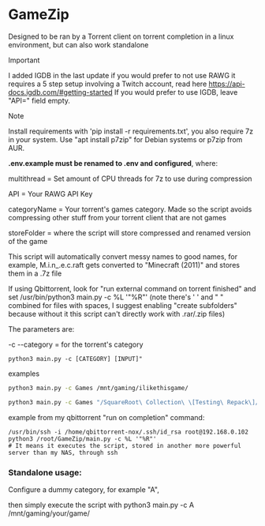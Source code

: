 # GameZip
Designed to be ran by a Torrent client on torrent completion in a linux environment, but can also work standalone

> [!IMPORTANT]
> I added IGDB in the last update if you would prefer to not use RAWG
> it requires a 5 step setup involving a Twitch account, read here https://api-docs.igdb.com/#getting-started
> If you would prefer to use IGDB, leave "API=" field empty.


> [!NOTE]
> Install requirements with 'pip install -r requirements.txt', you also require 7z in your system. Use "apt install p7zip" for Debian systems or p7zip from AUR.

**.env.example must be renamed to .env and configured**, where:

multithread = Set amount of CPU threads for 7z to use during compression

API = Your RAWG API Key

categoryName = Your torrent's games category. Made so the script avoids compressing other stuff from your torrent client that are not games

storeFolder = where the script will store compressed and renamed version of the game

This script will automatically convert messy names to good names, for example, M.i.n_.e.c.raft gets converted to "Minecraft (2011)" and stores them in a .7z file


If using Qbittorrent, look for "run external command on torrent finished" and set /usr/bin/python3 main.py -c %L '"%R"' (note there's ' ' and " " combined for files with spaces, I suggest enabling "create subfolders" because without it this script can't directly work with .rar/.zip files)

The parameters are:

-c --category = for the torrent's category
```
python3 main.py -c [CATEGORY] [INPUT]"
```

examples
```bash
python3 main.py -c Games /mnt/gaming/ilikethisgame/

python3 main.py -c Games "/SquareRoot\ Collection\ \[Testing\ Repack\]/"
```

example from my qbittorrent "run on completion" command:

```
/usr/bin/ssh -i /home/qbittorrent-nox/.ssh/id_rsa root@192.168.0.102 python3 /root/GameZip/main.py -c %L '"%R"' 
# It means it executes the script, stored in another more powerful server than my NAS, through ssh
```
### Standalone usage:
Configure a dummy category, for example "A",

then simply execute the script with python3 main.py -c A /mnt/gaming/your/game/

